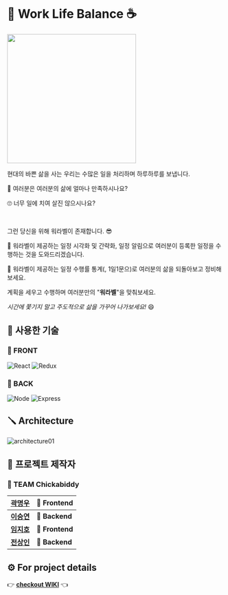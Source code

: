 # :briefcase: Work Life Balance :coffee:

<img src="https://user-images.githubusercontent.com/86960007/150037957-9830ed6d-45fc-40ff-b63d-9540590916b6.png" width="300" height="300">

현대의 바쁜 삶을 사는 우리는 수많은 일을 처리하며 하루하루를 보냅니다.

:thinking: 여러분은 여러분의 삶에 얼마나 만족하시나요?

:roll_eyes: 너무 일에 치여 살진 않으시나요?

<br />

그런 당신을 위해 워라벨이 존재합니다. :sunglasses:

:muscle: 워라벨이 제공하는 일정 시각화 및 간략화, 일정 알림으로 여러분이 등록한 일정을 수행하는 것을 도와드리겠습니다.

:muscle: 워라벨이 제공하는 일정 수행률 통계(, 1일1문으)로 여러분의 삶을 되돌아보고 정비해보세요.

계획을 세우고 수행하며 여러분만의 "**워라벨**"을 맞춰보세요.

<i>시간에 쫓기지 말고 주도적으로 삶을 가꾸어 나가보세요!</i> :smile:

## :toolbox: 사용한 기술
### :triangular_flag_on_post: FRONT
<img alt="React" src="https://img.shields.io/static/v1?logo=React&logoColor=61DAFB&label=Front&message=React&color=61DAFB&style=for-the-badge" />
<img alt="Redux" src="https://img.shields.io/static/v1?logo=Redux&logoColor=9579DB&label=Front&message=Redux&color=9579DB&style=for-the-badge" />

### :black_flag: BACK
<img alt="Node" src="https://img.shields.io/static/v1?logo=Node.js&logoColor=339933&label=Back&message=Node&color=339933&style=for-the-badge" />
<img alt="Express" src="https://img.shields.io/static/v1?logo=Express&logoColor=DAE9DA&label=Back&message=Express&color=DAE9DA&style=for-the-badge" />


## :screwdriver: Architecture
![architecture01](https://user-images.githubusercontent.com/86960007/150040492-f8ef2b6f-4d8e-4f37-bb02-380d4193e179.png)


## :wrench: 프로젝트 제작자
### :baby_chick: TEAM Chickabiddy

| [곽명우](https://github.com/citysquirrel) | :triangular_flag_on_post: Frontend |
| ---- | --------- |
| [**이승연**](https://github.com/torangL) | :black_flag: **Backend**  |
| [**임지호**](https://github.com/JHL71) | :triangular_flag_on_post: **Frontend** |
| [**전상인**](https://github.com/jeonsangin) | :black_flag: **Backend**  |

## :gear: For project details
:point_right: [**checkout WIKI**](https://github.com/codestates/WorkLifeBalance/wiki) :point_left:
